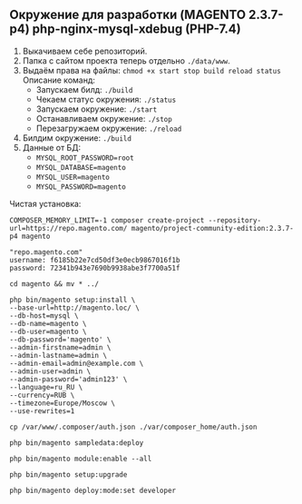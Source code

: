 ## Окружение для разработки (MAGENTO 2.3.7-p4) php-nginx-mysql-xdebug (PHP-7.4)

1. Выкачиваем себе репозиторий.
2. Папка с сайтом проекта теперь отдельно `./data/www`.
3. Выдаём права на файлы: 
	`
	chmod +x start stop build reload status
	`
	Описание команд:
	- Запускаем билд: `./build`
	- Чекаем статуc окружения: `./status`
	- Запускаем окружение: `./start`
	- Останавливаем окружение: `./stop`
	- Перезагружаем окружение: `./reload`
4. Билдим окружение: `./build`
5. Данные от БД:
      - `MYSQL_ROOT_PASSWORD=root`
      - `MYSQL_DATABASE=magento`
      - `MYSQL_USER=magento`
      - `MYSQL_PASSWORD=magento`

Чистая установка:

```
COMPOSER_MEMORY_LIMIT=-1 composer create-project --repository-url=https://repo.magento.com/ magento/project-community-edition:2.3.7-p4 magento

"repo.magento.com"
username: f6185b22e7cd50df3e0ecb9867016f1b
password: 72341b943e7690b9938abe3f7700a51f

cd magento && mv * ../

php bin/magento setup:install \
--base-url=http://magento.loc/ \
--db-host=mysql \
--db-name=magento \
--db-user=magento \
--db-password='magento' \
--admin-firstname=admin \
--admin-lastname=admin \
--admin-email=admin@example.com \
--admin-user=admin \
--admin-password='admin123' \
--language=ru_RU \
--currency=RUB \
--timezone=Europe/Moscow \
--use-rewrites=1

cp /var/www/.composer/auth.json ./var/composer_home/auth.json

php bin/magento sampledata:deploy

php bin/magento module:enable --all

php bin/magento setup:upgrade

php bin/magento deploy:mode:set developer
```